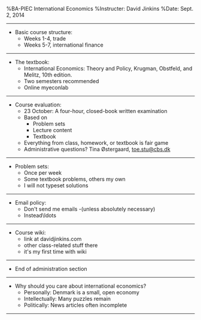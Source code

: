 %BA-PIEC International Economics
%Instructer: David Jinkins
%Date: Sept. 2, 2014

------------------------------

- Basic course structure:
    - Weeks 1-4, trade
    - Weeks 5-7, international finance

-----------------------------

- The textbook:
    - International Economics: Theory and Policy, Krugman, Obstfeld, and Melitz, 10th edition.
    - Two semesters recommended
    - Online myeconlab

------------------------------

- Course evaluation:
    - 23 October: A four-hour, closed-book  written examination
    - Based on
        - Problem sets 
        - Lecture content
        - Textbook
    - Everything from class, homework, or textbook is fair game
    - Administrative questions? Tina Østergaard, toe.stu@cbs.dk

------------------------------

- Problem sets:
    - Once per week
    - Some textbook problems, others my own
    - I will not typeset solutions

-------------------------------

- Email policy:
    - Don't send me emails
        -(unless absolutely necessary)
    - Instead\ldots

-------------------------------

- Course wiki:
    - link at davidjinkins.com
    - other class-related stuff there
    - it's my first time with wiki

--------------------------------

- End of administration section

--------------------------------

- Why should you care about international economics?
    - Personally: Denmark is a small, open economy
    - Intellectually: Many puzzles remain
    - Politically: News articles often incomplete 

--------------------------------












